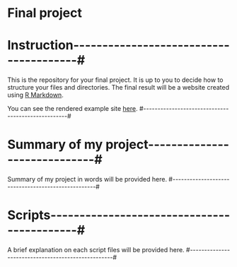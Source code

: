 # Final project

# Instruction---------------------------------------#
This is the repository for your final project. It is up to you to decide how to structure your files and directories. The final result will be a website created using [R Markdown](http://rmarkdown.rstudio.com/rmarkdown_websites.html).

You can see the rendered example site [here](https://uc-cfss.github.io/fp-template/).
#---------------------------------------------------#

# Summary of my project-----------------------------#
Summary of my project in words will be provided here.
#---------------------------------------------------#

# Scripts-------------------------------------------#
A brief explanation on each script files will be provided here.
#---------------------------------------------------#

